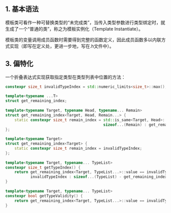 
<!--# C++ Template 进阶指南(https://github.com/wuye9036/CppTemplateTutorial)读书笔记-->

## 1. 基本语法

模板类可看作一种可替换类型的“未完成类”，当传入类型参数进行类型绑定时，就生成了一个“普通的类”，称之为模板实例化（Template Instantiate）。

模板类的变量调用成员函数时需要得到完整的函数定义，因此成员函数多以内联方式实现（即写在定义处，更进一步地，写在.h文件中）。

## 3. 偏特化

一个折叠表达式实现获取指定类型在类型列表中位置的方法：

``` c++
constexpr size_t invalidTypeIndex = std::numeric_limits<size_t>::max();  
  
template<typename ...T>  
struct get_remaining_index;  
  
template<typename Target, typename Head, typename... Remain>  
struct get_remaining_index<Target, Head, Remain...> {  
    static constexpr size_t remain_index = std::is_same<Target, Head>::value ?  
                                           sizeof...(Remain) : get_remaining_index<Target, Remain...>::value;  
};  
  
template<typename Target>  
struct get_remaining_index<Target> {  
    static constexpr size_t remain_index = invalidTypeIndex;  
};  
  
template<typename Target, typename... TypeList>  
constexpr size_t getTypeIndex() {  
    return get_remaining_index<Target, TypeList...>::value == invalidTypeIndex ?  
           invalidTypeIndex : sizeof...(TypeList) - get_remaining_index<Target, TypeList...>::value - 1;  
}  
  
template<typename Target, typename... TypeList>  
constexpr bool getTypeValidity() {  
    return get_remaining_index<Target, TypeList...>::value == invalidTypeIndex;  
}
```
